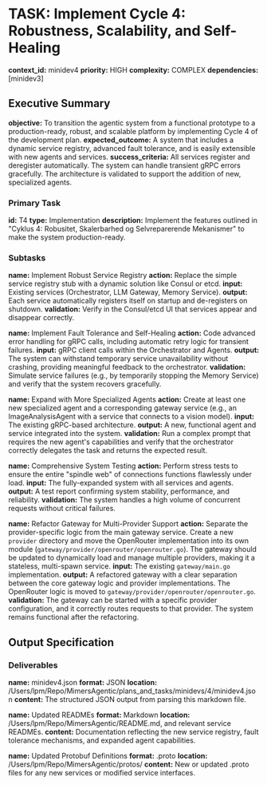 <!-- BLOCK:REQUIRED:FIXED:header -->
# TASK: Implement Cycle 4: Robustness, Scalability, and Self-Healing
**context_id:** minidev4
**priority:** HIGH
**complexity:** COMPLEX
**dependencies:** [minidev3]
<!-- /BLOCK:REQUIRED:FIXED:header -->

<!-- BLOCK:REQUIRED:FIXED:executive_summary -->
## Executive Summary
**objective:** To transition the agentic system from a functional prototype to a production-ready, robust, and scalable platform by implementing Cycle 4 of the development plan.
**expected_outcome:** A system that includes a dynamic service registry, advanced fault tolerance, and is easily extensible with new agents and services.
**success_criteria:** All services register and deregister automatically. The system can handle transient gRPC errors gracefully. The architecture is validated to support the addition of new, specialized agents.
<!-- /BLOCK:REQUIRED:FIXED:executive_summary -->

<!-- BLOCK:REQUIRED:FIXED:primary_task -->
### Primary Task
**id:** T4
**type:** Implementation
**description:** Implement the features outlined in "Cyklus 4: Robusitet, Skalerbarhed og Selvreparerende Mekanismer" to make the system production-ready.
<!-- /BLOCK:REQUIRED:FIXED:primary_task -->

<!-- BLOCK:OPTIONAL:STRUCTURED:subtasks -->
### Subtasks
<!-- ITEM:subtask -->
**name:** Implement Robust Service Registry
**action:** Replace the simple service registry stub with a dynamic solution like Consul or etcd.
**input:** Existing services (Orchestrator, LLM Gateway, Memory Service).
**output:** Each service automatically registers itself on startup and de-registers on shutdown.
**validation:** Verify in the Consul/etcd UI that services appear and disappear correctly.
<!-- /ITEM:subtask -->
<!-- ITEM:subtask -->
**name:** Implement Fault Tolerance and Self-Healing
**action:** Code advanced error handling for gRPC calls, including automatic retry logic for transient failures.
**input:** gRPC client calls within the Orchestrator and Agents.
**output:** The system can withstand temporary service unavailability without crashing, providing meaningful feedback to the orchestrator.
**validation:** Simulate service failures (e.g., by temporarily stopping the Memory Service) and verify that the system recovers gracefully.
<!-- /ITEM:subtask -->
<!-- ITEM:subtask -->
**name:** Expand with More Specialized Agents
**action:** Create at least one new specialized agent and a corresponding gateway service (e.g., an ImageAnalysisAgent with a service that connects to a vision model).
**input:** The existing gRPC-based architecture.
**output:** A new, functional agent and service integrated into the system.
**validation:** Run a complex prompt that requires the new agent's capabilities and verify that the orchestrator correctly delegates the task and returns the expected result.
<!-- /ITEM:subtask -->
<!-- ITEM:subtask -->
**name:** Comprehensive System Testing
**action:** Perform stress tests to ensure the entire "spindle web" of connections functions flawlessly under load.
**input:** The fully-expanded system with all services and agents.
**output:** A test report confirming system stability, performance, and reliability.
**validation:** The system handles a high volume of concurrent requests without critical failures.
<!-- /ITEM:subtask -->
<!-- ITEM:subtask -->
**name:** Refactor Gateway for Multi-Provider Support
**action:** Separate the provider-specific logic from the main gateway service. Create a new `provider` directory and move the OpenRouter implementation into its own module (`gateway/provider/openrouter/openrouter.go`). The gateway should be updated to dynamically load and manage multiple providers, making it a stateless, multi-spawn service.
**input:** The existing `gateway/main.go` implementation.
**output:** A refactored gateway with a clear separation between the core gateway logic and provider implementations. The OpenRouter logic is moved to `gateway/provider/openrouter/openrouter.go`.
**validation:** The gateway can be started with a specific provider configuration, and it correctly routes requests to that provider. The system remains functional after the refactoring.
<!-- /ITEM:subtask -->
<!-- /BLOCK:OPTIONAL:STRUCTURED:subtasks -->

<!-- BLOCK:REQUIRED:STRUCTURED:output_specification -->
## Output Specification

<!-- BLOCK:OPTIONAL:STRUCTURED:deliverables -->
### Deliverables
<!-- ITEM:deliverable -->
**name:** minidev4.json
**format:** JSON
**location:** /Users/lpm/Repo/MimersAgentic/plans_and_tasks/minidevs/4/minidev4.json
**content:** The structured JSON output from parsing this markdown file.
<!-- /ITEM:deliverable -->
<!-- ITEM:deliverable -->
**name:** Updated READMEs
**format:** Markdown
**location:** /Users/lpm/Repo/MimersAgentic/README.md, and relevant service READMEs.
**content:** Documentation reflecting the new service registry, fault tolerance mechanisms, and expanded agent capabilities.
<!-- /ITEM:deliverable -->
<!-- ITEM:deliverable -->
**name:** Updated Protobuf Definitions
**format:** .proto
**location:** /Users/lpm/Repo/MimersAgentic/protos/
**content:** New or updated .proto files for any new services or modified service interfaces.
<!-- /ITEM:deliverable -->
<!-- /BLOCK:OPTIONAL:STRUCTURED:deliverables -->

<!-- /BLOCK:REQUIRED:STRUCTURED:output_specification -->